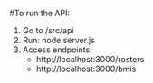 #To run the API:
1. Go to /src/api
2. Run: node server.js
3. Access endpoints:
   - http://localhost:3000/rosters
   - http://localhost:3000/bmis

